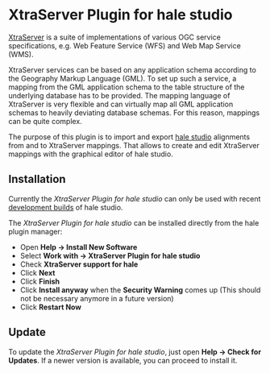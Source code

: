 XtraServer Plugin for hale studio
=================================

[XtraServer](https://www.interactive-instruments.de/xtraserver/) is a suite of implementations of various OGC service specifications, e.g. Web Feature Service (WFS) and Web Map Service (WMS).

XtraServer services can be based on any application schema according to the Geography Markup Language (GML). To set up such a service, a mapping from the GML application schema to the table structure of the underlying database has to be provided. The mapping language of XtraServer is very flexible and can virtually map all GML application schemas to heavily deviating database schemas. For this reason, mappings can be quite complex.

The purpose of this plugin is to import and export [hale studio](https://www.wetransform.to/products/halestudio/) alignments from and to XtraServer mappings. That allows to create and edit XtraServer mappings with the graphical editor of hale studio.


## Installation

Currently the *XtraServer Plugin for hale studio* can only be used with recent [development builds](https://builds.wetransform.to/job/hale/job/hale~publish(master)/) of hale studio.

The *XtraServer Plugin for hale studio* can be installed directly from the hale plugin manager:

- Open **Help -> Install New Software**
- Select **Work with -> XtraServer Plugin for hale studio**
- Check **XtraServer support for hale**
- Click **Next**
- Click **Finish**
- Click **Install anyway** when the **Security Warning** comes up (This should not be necessary anymore in a future version)
- Click **Restart Now**

## Update

To update the *XtraServer Plugin for hale studio*, just open **Help -> Check for Updates**. If a newer version is available, you can proceed to install it.
